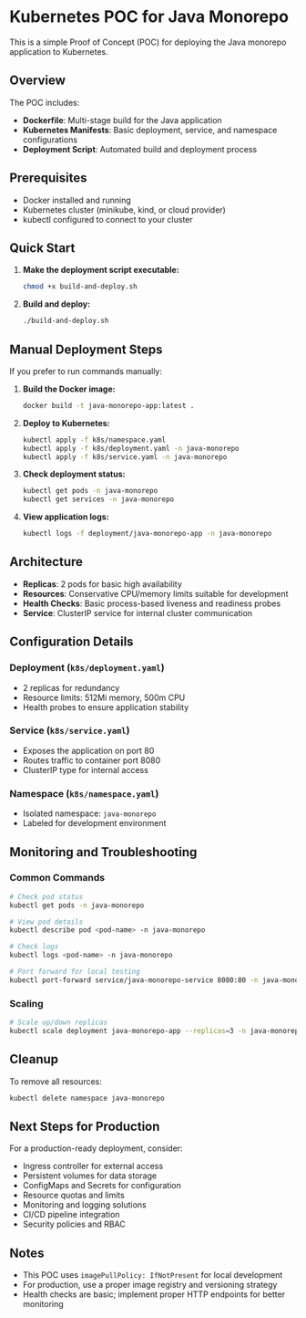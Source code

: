 # Kubernetes POC for Java Monorepo

This is a simple Proof of Concept (POC) for deploying the Java monorepo application to Kubernetes.

## Overview

The POC includes:
- **Dockerfile**: Multi-stage build for the Java application
- **Kubernetes Manifests**: Basic deployment, service, and namespace configurations
- **Deployment Script**: Automated build and deployment process

## Prerequisites

- Docker installed and running
- Kubernetes cluster (minikube, kind, or cloud provider)
- kubectl configured to connect to your cluster

## Quick Start

1. **Make the deployment script executable:**
   ```bash
   chmod +x build-and-deploy.sh
   ```

2. **Build and deploy:**
   ```bash
   ./build-and-deploy.sh
   ```

## Manual Deployment Steps

If you prefer to run commands manually:

1. **Build the Docker image:**
   ```bash
   docker build -t java-monorepo-app:latest .
   ```

2. **Deploy to Kubernetes:**
   ```bash
   kubectl apply -f k8s/namespace.yaml
   kubectl apply -f k8s/deployment.yaml -n java-monorepo
   kubectl apply -f k8s/service.yaml -n java-monorepo
   ```

3. **Check deployment status:**
   ```bash
   kubectl get pods -n java-monorepo
   kubectl get services -n java-monorepo
   ```

4. **View application logs:**
   ```bash
   kubectl logs -f deployment/java-monorepo-app -n java-monorepo
   ```

## Architecture

- **Replicas**: 2 pods for basic high availability
- **Resources**: Conservative CPU/memory limits suitable for development
- **Health Checks**: Basic process-based liveness and readiness probes
- **Service**: ClusterIP service for internal cluster communication

## Configuration Details

### Deployment (`k8s/deployment.yaml`)
- 2 replicas for redundancy
- Resource limits: 512Mi memory, 500m CPU
- Health probes to ensure application stability

### Service (`k8s/service.yaml`)
- Exposes the application on port 80
- Routes traffic to container port 8080
- ClusterIP type for internal access

### Namespace (`k8s/namespace.yaml`)
- Isolated namespace: `java-monorepo`
- Labeled for development environment

## Monitoring and Troubleshooting

### Common Commands

```bash
# Check pod status
kubectl get pods -n java-monorepo

# View pod details
kubectl describe pod <pod-name> -n java-monorepo

# Check logs
kubectl logs <pod-name> -n java-monorepo

# Port forward for local testing
kubectl port-forward service/java-monorepo-service 8080:80 -n java-monorepo
```

### Scaling

```bash
# Scale up/down replicas
kubectl scale deployment java-monorepo-app --replicas=3 -n java-monorepo
```

## Cleanup

To remove all resources:

```bash
kubectl delete namespace java-monorepo
```

## Next Steps for Production

For a production-ready deployment, consider:
- Ingress controller for external access
- Persistent volumes for data storage
- ConfigMaps and Secrets for configuration
- Resource quotas and limits
- Monitoring and logging solutions
- CI/CD pipeline integration
- Security policies and RBAC

## Notes

- This POC uses `imagePullPolicy: IfNotPresent` for local development
- For production, use a proper image registry and versioning strategy
- Health checks are basic; implement proper HTTP endpoints for better monitoring 